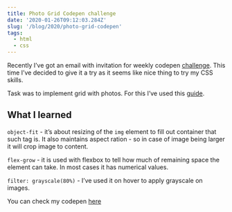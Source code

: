 ```yaml
---
title: Photo Grid Codepen challenge
date: '2020-01-26T09:12:03.284Z'
slug: '/blog/2020/photo-grid-codepen'
tags:
  - html
  - css
---
```


Recently I’ve got an email with invitation for weekly codepen [challenge](https://codepen.io/challenges/2020/january/3). This time I’ve decided to give it a try as it seems like nice thing to try my CSS skills.

Task was to implement grid with photos. For this I’ve used this [guide](https://css-tricks.com/adaptive-photo-layout-with-flexbox/).

## What I learned

`object-fit` - it’s about resizing of the `img` element to fill out container that such tag is. It also maintains aspect ration - so in case of image being larger it will crop image to content.

`flex-grow` - it is used with flexbox to tell how much of remaining space the element can take. In most cases it has numerical values.

`filter: grayscale(80%)` - I’ve used it on hover to apply grayscale on images.

You can check my codepen [here](https://codepen.io/krzysztofzuraw/pen/povqRXK)
